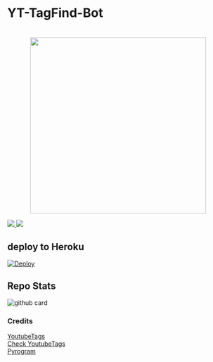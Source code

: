 # YT-TagFind-Bot


# 

<p align="center"><a href="https://t.me"><img src="https://telegra.ph/file/aa4746dd689168c880b95.jpg" width="400"></a></p>
<p align="center"></P>

<a href="https://t.me"><img src="https://img.shields.io/badge/support%20group-blue.svg?style=for-the-badge&logo=Telegram">
</a> <a href="https://t.me"><img src="https://img.shields.io/badge/Join-Updates%20Channel-blue.svg?style=for-the-badge&logo=Telegram"></a>


##  deploy to Heroku 

[![Deploy](https://www.herokucdn.com/deploy/button.svg)](https://heroku.com/deploy?template=https://github.com/killersparrow0/YT-tag-bot)  
     


## Repo Stats
![github card](https://github-readme-stats.vercel.app/api/pin/?username=Killersparrow0&repo=YT-tag-bot&theme=dark)


### Credits 
[YoutubeTags](https://pypi.org/project/YoutubeTags)<br>
[Check YoutubeTags](https://github.com/bughunter0/Youtubetags)<br>
[Pyrogram](https://docs.pyrogram.org/)
